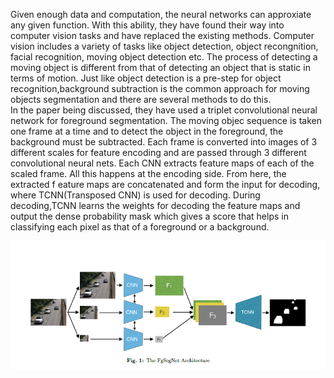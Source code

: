 Given enough data and computation, the neural networks can approxiate any given function. With this ability, they have found their way into computer vision tasks and have replaced the existing methods. Computer vision includes a variety of tasks like object detection, object recongnition, facial recognition, moving object detection etc. The process of detecting a moving object is different from that of detecting an object that is static in terms of motion. Just like object detection is a pre-step for object recognition,background subtraction is the common approach for moving objects segmentation and there are several methods to do this.  
In the paper being discussed, they have used a triplet convolutional neural network for foreground segmentation. The moving objec sequence is taken one frame at a time and to detect the object in the foreground, the background must be subtracted. Each frame is converted into images of 3 different scales for feature encoding and are passed through 3 different convolutional neural nets. Each CNN extracts feature maps of each of the scaled frame. All this happens at the encoding side. From here, the extracted f eature maps are concatenated and form the input for decoding, where TCNN(Transposed CNN) is used for decoding. During decoding,TCNN learns the weights for decoding the feature maps and output the dense probability mask which gives a score that helps in classifying each pixel as that of a foreground or a background.
<p><img src="https://github.com/theimgclist/DeepLearningInternship/blob/master/Project/images/triplet.png"/></p>

